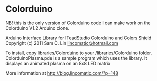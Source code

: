 Colorduino
==========

NB! this is the only version of Colorduino code I can make work on the Colorduino V1.2 Arduino clone.


Arduino Interface Library for ITeadStudio Colorduino and Colors Shield
Copyright (c) 2011 Sam C. Lin <lincomatic@hotmail.com>

To install, copy libraries/Colorduino to your <arduino sketchbook folder>/libraries/Colorduino folder.
ColorduinoPlasma.pde is a sample program which uses the library.  It displays an animated plasma on an 8x8 LED matrix

More information at http://blog.lincomatic.com/?p=148

